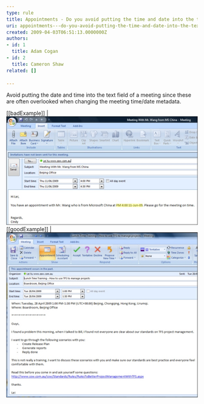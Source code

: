 ```yaml
---
type: rule
title: Appointments - Do you avoid putting the time and date into the text field of a meeting?
uri: appointments---do-you-avoid-putting-the-time-and-date-into-the-text-field-of-a-meeting
created: 2009-04-03T06:51:13.0000000Z
authors:
- id: 1
  title: Adam Cogan
- id: 2
  title: Cameron Shaw
related: []

---
```


Avoid putting the date and time into the text field of a meeting since these are often overlooked when changing the meeting time/date metadata.<br>
 
[[badExample]]
| ![The appointment with the date in the text.](MeetingAppointmentWithDateAndTime_Bad.jpg)
[[goodExample]]
| ![The appointment without time and date in the text.](AppintmentWithoutTimeDateInContent_Good.jpg)
